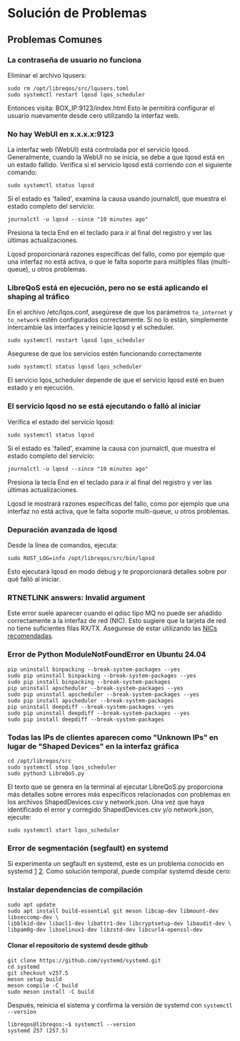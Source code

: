 # Solución de Problemas

## Problemas Comunes

### La contraseña de usuario no funciona

Eliminar el archivo lqusers:
```
sudo rm /opt/libreqos/src/lqusers.toml
sudo systemctl restart lqosd lqos_scheduler
```
Entonces visita: BOX_IP:9123/index.html
Esto le permitirá configurar el usuario nuevamente desde cero utilizando la interfaz web.

### No hay WebUI en x.x.x.x:9123

La interfaz web (WebUI) está controlada por el servicio lqosd. Generalmente, cuando la WebUI no se inicia, se debe a que lqosd está en un estado fallido. Verifica si el servicio lqosd está corriendo con el siguiente comando:
```
sudo systemctl status lqosd
```

Si el estado es 'failed', examina la causa usando journalctl, que muestra el estado completo del servicio:
```
journalctl -u lqosd --since "10 minutes ago"
```
Presiona la tecla End en el teclado para ir al final del registro y ver las últimas actualizaciones.

Lqosd proporcionará razones específicas del fallo, como por ejemplo que una interfaz no está activa, o que le falta soporte para múltiples filas (multi-queue), u otros problemas.

### LibreQoS está en ejecución, pero no se está aplicando el shaping al tráfico

En el archivo /etc/lqos.conf, asegúrese de que los parámetros `to_internet` y `to_network` estén configurados correctamente.
Si no lo están, simplemente intercambie las interfaces y reinicie lqosd y el scheduler.

```
sudo systemctl restart lqosd lqos_scheduler
```

Asegurese de que los servicios estén funcionando correctamente

```
sudo systemctl status lqosd lqos_scheduler
```

El servicio lqos_scheduler depende de que el servicio lqosd esté en buen estado y en ejecución.

### El servicio lqosd no se está ejecutando o falló al iniciar

Verifica el estado del servicio lqosd:
```
sudo systemctl status lqosd
```

Si el estado es 'failed', examine la causa con journalctl, que muestra el estado completo del servicio:
```
journalctl -u lqosd --since "10 minutes ago"
```
Presiona la tecla End en el teclado para ir al final del registro y ver las últimas actualizaciones.

Lqosd le mostrará razones específicas del fallo, como por ejemplo que una interfaz no está activa, que le falta soporte multi-queue, u otros problemas.

### Depuración avanzada de lqosd

Desde la línea de comandos, ejecuta:
```
sudo RUST_LOG=info /opt/libreqos/src/bin/lqosd
```
Esto ejecutará lqosd en modo debug y te proporcionará detalles sobre por qué falló al iniciar.

### RTNETLINK answers: Invalid argument

Este error suele aparecer cuando el qdisc tipo MQ no puede ser añadido correctamente a la interfaz de red (NIC).
Esto sugiere que la tarjeta de red no tiene suficientes filas RX/TX. Asegurese de estar utilizando las [NICs recomendadas](requirements-es.md).

### Error de Python ModuleNotFoundError en Ubuntu 24.04
```
pip uninstall binpacking --break-system-packages --yes
sudo pip uninstall binpacking --break-system-packages --yes
sudo pip install binpacking --break-system-packages
pip uninstall apscheduler --break-system-packages --yes
sudo pip uninstall apscheduler --break-system-packages --yes
sudo pip install apscheduler --break-system-packages
pip uninstall deepdiff --break-system-packages --yes
sudo pip uninstall deepdiff --break-system-packages --yes
sudo pip install deepdiff --break-system-packages
```
### Todas las IPs de clientes aparecen como "Unknown IPs" en lugar de "Shaped Devices" en la interfaz gráfica
```
cd /opt/libreqos/src
sudo systemctl stop lqos_scheduler
sudo python3 LibreQoS.py
```
El texto que se genera en la terminal al ejecutar LibreQoS.py proporciona más detalles sobre errores más específicos relacionados con problemas en los archivos ShapedDevices.csv y network.json.
Una vez que haya identificado el error y corregido ShapedDevices.csv y/o network.json, ejecute:

```sudo systemctl start lqos_scheduler```

### Error de segmentación (segfault) en systemd

Si experimenta un segfault en systemd, este es un problema conocido en systemd [1](https://github.com/systemd/systemd/issues/36031) [2](https://github.com/systemd/systemd/issues/33643).
Como solución temporal, puede compilar systemd desde cero:

### Instalar dependencias de compilación

```
sudo apt update
sudo apt install build-essential git meson libcap-dev libmount-dev libseccomp-dev \
libblkid-dev libacl1-dev libattr1-dev libcryptsetup-dev libaudit-dev \
libpam0g-dev libselinux1-dev libzstd-dev libcurl4-openssl-dev
```

#### Clonar el repositorio de systemd desde github

```
git clone https://github.com/systemd/systemd.git
cd systemd
git checkout v257.5
meson setup build
meson compile -C build
sudo meson install -C build
```
Después, reinicia el sistema y confirma la versión de systemd con `systemctl --version`

```
libreqos@libreqos:~$ systemctl --version
systemd 257 (257.5)
```
